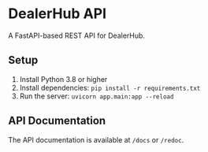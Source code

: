 # DealerHub API

A FastAPI-based REST API for DealerHub.

## Setup
1. Install Python 3.8 or higher
2. Install dependencies: `pip install -r requirements.txt`
3. Run the server: `uvicorn app.main:app --reload`

## API Documentation
The API documentation is available at `/docs` or `/redoc`.